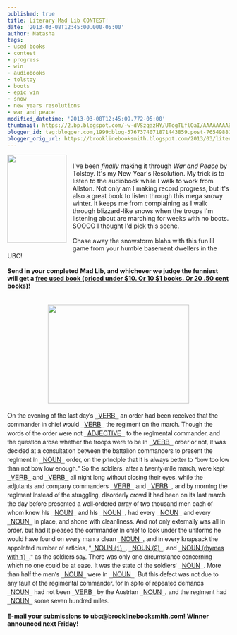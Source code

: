 ```yaml
---
published: true
title: Literary Mad Lib CONTEST!
date: '2013-03-08T12:45:00.000-05:00'
author: Natasha
tags:
- used books
- contest
- progress
- win
- audiobooks
- tolstoy
- boots
- epic win
- snow
- new years resolutions
- war and peace
modified_datetime: '2013-03-08T12:45:09.772-05:00'
thumbnail: https://2.bp.blogspot.com/-w-dVSzqazHY/UTogTLflOaI/AAAAAAAABLI/IYo1KbE4zfI/s72-c/9780307266934_custom-121987fc3e24ad1855e5ca5bea349c60d1328a48-s6-c10.jpg
blogger_id: tag:blogger.com,1999:blog-5767374071871443859.post-7654988171621521622
blogger_orig_url: https://brooklinebooksmith.blogspot.com/2013/03/literary-mad-lib-contest.html
---
```


<div class="separator" style="clear: both; text-align: center;"><a href="https://2.bp.blogspot.com/-w-dVSzqazHY/UTogTLflOaI/AAAAAAAABLI/IYo1KbE4zfI/s1600/9780307266934_custom-121987fc3e24ad1855e5ca5bea349c60d1328a48-s6-c10.jpg" imageanchor="1" style="clear: left; float: left; margin-bottom: 1em; margin-right: 1em;"><img border="0" height="200" src="https://2.bp.blogspot.com/-w-dVSzqazHY/UTogTLflOaI/AAAAAAAABLI/IYo1KbE4zfI/s200/9780307266934_custom-121987fc3e24ad1855e5ca5bea349c60d1328a48-s6-c10.jpg" width="134" /></a></div><br />I've been <i>finally </i>making it through <i>War and Peace</i> by Tolstoy. It's my New Year's Resolution. My trick is to listen to the audiobook while I walk to work from Allston. Not only am I making record progress, but it's also a great book to listen through this mega snowy winter. It keeps me from complaining as I walk through blizzard-like snows when the troops I'm listening about are marching for weeks with no boots. SOOOO I thought I'd pick this scene.<br /><br />Chase away the snowstorm blahs with this fun lil game from your humble basement dwellers in the UBC!<br /><br /><b>Send in your completed Mad Lib, and whichever we judge the funniest will get a <u>free used book (priced under $10. Or 10 $1 books. Or 20 .50 cent books)</u>!</b><br /><br /><br /><div class="separator" style="clear: both; text-align: center;"><a href="https://4.bp.blogspot.com/-DwUDC7bwJ-c/UTogUVhIioI/AAAAAAAABLQ/o33ry-zSOiQ/s1600/utah-war-snow.jpg" imageanchor="1" style="margin-left: 1em; margin-right: 1em;"><img border="0" height="224" src="https://4.bp.blogspot.com/-DwUDC7bwJ-c/UTogUVhIioI/AAAAAAAABLQ/o33ry-zSOiQ/s320/utah-war-snow.jpg" width="320" /></a></div><div class="separator" style="clear: both; text-align: center;"><br /></div><span style="font-family: Helvetica Neue, Arial, Helvetica, sans-serif;">On the evening of the last day's&nbsp;_<u>VERB</u>_&nbsp;an order had been received that the commander in chief would&nbsp;</span><span style="font-family: 'Helvetica Neue', Arial, Helvetica, sans-serif;">_</span><span style="font-family: Helvetica Neue, Arial, Helvetica, sans-serif;"><u>VERB</u></span><span style="font-family: 'Helvetica Neue', Arial, Helvetica, sans-serif;">_</span><span style="font-family: Helvetica Neue, Arial, Helvetica, sans-serif;">&nbsp;the regiment on the march. Though the words of the order were not _<u>ADJECTIVE</u>_ to the regimental commander, and the question arose whether the troops were to be in _<u>VERB</u>_ order or not, it was decided at a consultation between the battalion commanders to present the regiment in _<u>NOUN</u>_&nbsp;order, on the principle that it is always better to "bow too low than not bow low enough." So the soldiers, after a twenty-mile march, were kept _<u>VERB</u>_ and _<u>VERB</u>_ all night long without closing their eyes, while the adjutants and company commanders _<u>VERB</u>_ and _<u>VERB</u>_, and by morning the regiment instead of the straggling, disorderly crowd it had been on its last march the day before presented a well-ordered array of two thousand men each of whom knew his _<u>NOUN</u>_ and his _<u>NOUN</u>_, had every _<u>NOUN</u>_ and every _<u>NOUN</u>_ in place, and shone with cleanliness. And not only externally was all in order, but had it pleased the commander in chief to look under the uniforms he would have found on every man a clean _<u>NOUN</u>_, and in every knapsack the appointed number of articles, "_<u>NOUN (1)</u>_, _<u>NOUN (2)</u>_, and _<u>NOUN (rhymes with 1)</u>_," as the soldiers say. There was only one circumstance concerning which no one could be at ease. It was the state of the soldiers' _<u>NOUN</u>_. More than half the men's _<u>NOUN</u>_ were in _<u>NOUN</u>_. But this defect was not due to any fault of the regimental commander, for in spite of repeated demands _<u>NOUN</u>_ had not been _<u>VERB</u>_ by the Austrian _<u>NOUN</u>_, and the regiment had _<u>NOUN</u>_ some seven hundred miles.&nbsp;</span><br /><br /><b>E-mail your submissions to ubc@brooklinebooksmith.com! Winner announced next Friday!</b><br />